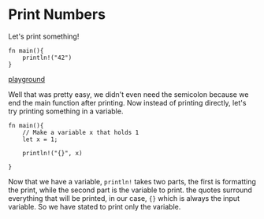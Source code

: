 # Print Numbers

Let's print something!

```
fn main(){
    println!("42")
}
```
[playground](https://play.rust-lang.org/?version=stable&mode=debug&edition=2018&gist=85ae37adbe96892255eab588c99912fe)

Well that was pretty easy, we didn't even need the semicolon because we end the main function after printing. Now instead of printing directly, let's try printing something in a variable.

```
fn main(){
    // Make a variable x that holds 1
    let x = 1;

    println!("{}", x)

}
```

Now that we have a variable, `println!` takes two parts, the first is formatting the print, while the second part is the variable to print. the quotes surround everything that will be printed, in our case, `{}` which is always the input variable. So we have stated to print only the variable.
